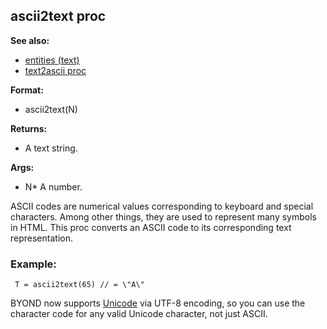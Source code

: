## ascii2text proc
**See also:**
*   [entities (text)](/DM/text/entities)
*   [text2ascii proc](/proc/text2ascii)
<!-- -->
**Format:**
*   ascii2text(N)
<!-- -->
**Returns:**
*   A text string.
<!-- -->
**Args:**
*   N* A number.


ASCII codes are numerical values corresponding to keyboard and
special characters. Among other things, they are used to represent many
symbols in HTML. This proc converts an ASCII code to its corresponding
text representation.
### Example:

```
 T = ascii2text(65) // = \"A\" 
```
 

BYOND now
supports [Unicode](/%7Bnotes%7D/Unicode) via UTF-8 encoding, so you can
use the character code for any valid Unicode character, not just ASCII.